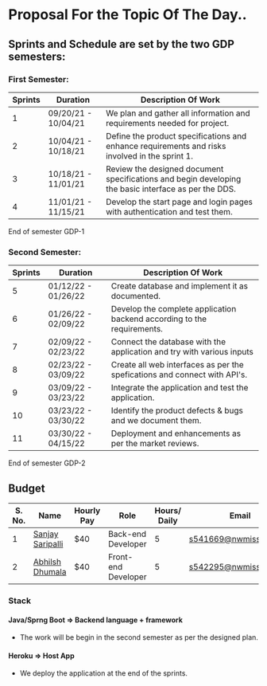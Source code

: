 # Proposal For the Topic Of The Day..

## Sprints and Schedule are set by the two GDP semesters: 

### First Semester: 

| Sprints | Duration            | Description Of Work                                                                                  |   
|---------|---------------------|------------------------------------------------------------------------------------------------------|
| 1       | 09/20/21 - 10/04/21 | We plan and gather all information and requirements needed for project.                               |
| 2       | 10/04/21 - 10/18/21 | Define the product specifications and enhance requirements and  risks involved in the sprint 1.       |
| 3       | 10/18/21 - 11/01/21 | Review the designed document specifications and begin developing the basic interface as per the DDS. |
| 4       | 11/01/21 - 11/15/21 | Develop the start page and login pages with authentication and test them.                           |

 End of semester GDP-1

### Second Semester: 

| Sprints | Duration            | Description Of Work                                                                                  |   
|---------|---------------------|------------------------------------------------------------------------------------------------------|
| 5       | 01/12/22 - 01/26/22 | Create database and implement it as documented.                                                       |
| 6       | 01/26/22 - 02/09/22 | Develop the complete application backend according to the requirements.                               |
| 7       | 02/09/22 - 02/23/22 | Connect the database with the application and try with various inputs                                |
| 8       | 02/23/22 - 03/09/22 | Create all web interfaces as per the spefications and connect with API's.                             |
| 9       | 03/09/22 - 03/23/22 | Integrate the application and test the application.                                                    |
| 10      | 03/23/22 - 03/30/22 | Identify the product defects & bugs and we document them.                                               |
| 11      | 03/30/22 - 04/15/22 | Deployment and enhancements as per the market reviews.                                                 |

End of semester GDP-2

## Budget 

| S. No. | Name                                                  |Hourly Pay|   Role            | Hours/ Daily | Email  |
|------|---------------------------------------------------------|----------------------------------|-------------------------------| ------------- | ----|
| 1  | [Sanjay Saripalli](https://github.com/Sanjay-13)  |  $40 |    Back-end Developer   |   5 | s541669@nwmissouri.edu  |
| 2    | [Abhilsh Dhumala](https://github.com/Abhilash15)        | $40  | Front-end Developer   | 5 | s542295@nwmissouri.edu  |

### Stack 
  

####  Java/Sprng Boot => Backend language + framework 

- The work will be begin in the second semester as per the designed plan.

#### Heroku => Host App

- We deploy the application at the end of the sprints.
